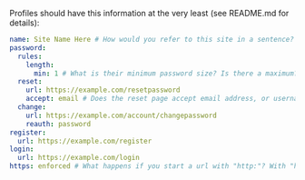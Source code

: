 Profiles should have this information at the very least (see README.md for details):

```yaml
name: Site Name Here # How would you refer to this site in a sentence?
password:
  rules:
    length:
      min: 1 # What is their minimum password size? Is there a maximum?
  reset:
    url: https://example.com/resetpassword
    accept: email # Does the reset page accept email address, or username?
  change:
    url: https://example.com/account/changepassword
    reauth: password
register:
  url: https://example.com/register
login:
  url: https://example.com/login 
https: enforced # What happens if you start a url with "http:"? With "https:"?
```
